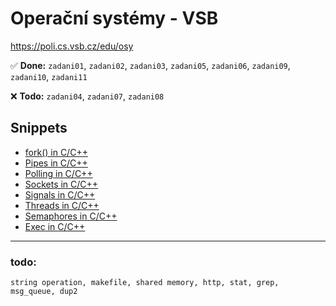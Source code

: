 # Operační systémy - VSB
<a href="https://poli.cs.vsb.cz/edu/osy" target="_blank">https://poli.cs.vsb.cz/edu/osy</a>


✅ **Done:** `zadani01`, `zadani02`, `zadani03`, `zadani05`, `zadani06`, `zadani09`, `zadani10`, `zadani11`

❌ **Todo:** `zadani04`, `zadani07`, `zadani08`


## Snippets
- [fork() in C/C++](snippets/fork.md)
- [Pipes in C/C++](snippets/pipe.md)
- [Polling in C/C++](snippets/poll.md)
- [Sockets in C/C++](snippets/socket.md)
- [Signals in C/C++](snippets/signal.md)
- [Threads in C/C++](snippets/thread.md)
- [Semaphores in C/C++](snippets/semaphore.md)
- [Exec in C/C++](snippets/exec.md)

---
### todo: 
```
string operation, makefile, shared memory, http, stat, grep, msg_queue, dup2
```
